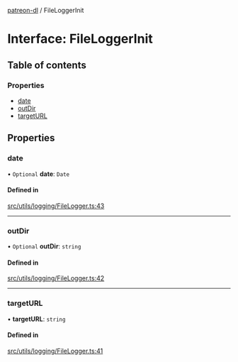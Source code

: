[patreon-dl](../README.md) / FileLoggerInit

# Interface: FileLoggerInit

## Table of contents

### Properties

- [date](FileLoggerInit.md#date)
- [outDir](FileLoggerInit.md#outdir)
- [targetURL](FileLoggerInit.md#targeturl)

## Properties

### date

• `Optional` **date**: `Date`

#### Defined in

[src/utils/logging/FileLogger.ts:43](https://github.com/patrickkfkan/patreon-dl/blob/47a7410/src/utils/logging/FileLogger.ts#L43)

___

### outDir

• `Optional` **outDir**: `string`

#### Defined in

[src/utils/logging/FileLogger.ts:42](https://github.com/patrickkfkan/patreon-dl/blob/47a7410/src/utils/logging/FileLogger.ts#L42)

___

### targetURL

• **targetURL**: `string`

#### Defined in

[src/utils/logging/FileLogger.ts:41](https://github.com/patrickkfkan/patreon-dl/blob/47a7410/src/utils/logging/FileLogger.ts#L41)
